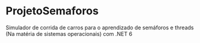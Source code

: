 # ProjetoSemaforos
Simulador de corrida de carros para o aprendizado de semáforos e threads (Na matéria de sistemas operacionais) com .NET 6
